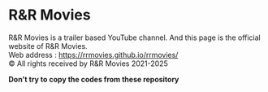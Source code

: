 <h1>R&R Movies</h1>
R&R Movies is a trailer based YouTube channel. And this page is the official website of R&R Movies.<br />
Web address : <a href="https://rrmovies.github.io/rrmovies/" target="_blank">https://rrmovies.github.io/rrmovies/</a><br />
&copy; All rights received by R&R Movies 2021-2025 </p>
<b>Don't try to copy the codes from these repository</b>
